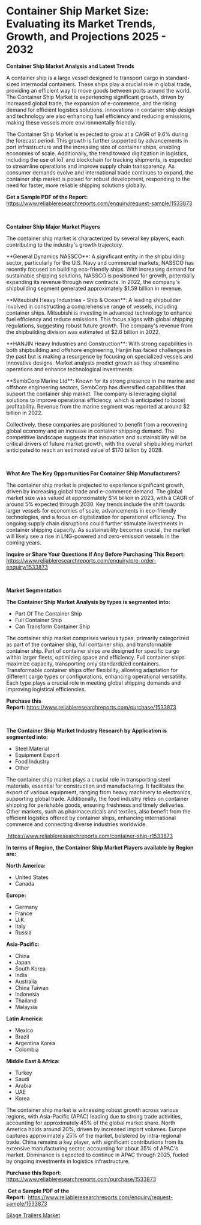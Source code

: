 <p><h1>Container Ship Market Size: Evaluating its Market Trends, Growth, and Projections 2025 - 2032</h1></p><p><strong>Container Ship Market Analysis and Latest Trends</strong></p>
<p><p>A container ship is a large vessel designed to transport cargo in standard-sized intermodal containers. These ships play a crucial role in global trade, providing an efficient way to move goods between ports around the world. The Container Ship Market is experiencing significant growth, driven by increased global trade, the expansion of e-commerce, and the rising demand for efficient logistics solutions. Innovations in container ship design and technology are also enhancing fuel efficiency and reducing emissions, making these vessels more environmentally friendly.</p><p>The Container Ship Market is expected to grow at a CAGR of 9.6% during the forecast period. This growth is further supported by advancements in port infrastructure and the increasing size of container ships, enabling economies of scale. Additionally, the trend toward digitization in logistics, including the use of IoT and blockchain for tracking shipments, is expected to streamline operations and improve supply chain transparency. As consumer demands evolve and international trade continues to expand, the container ship market is poised for robust development, responding to the need for faster, more reliable shipping solutions globally.</p></p>
<p><strong>Get a Sample PDF of the Report:&nbsp;</strong> <a href="https://www.reliableresearchreports.com/enquiry/request-sample/1533873?utm_campaign=2384&utm_medium=2&utm_source=Github&utm_content=ia&utm_term=17022025&utm_id=container-ship">https://www.reliableresearchreports.com/enquiry/request-sample/1533873</a></p>
<p>&nbsp;</p>
<p><strong>Container Ship Major Market Players</strong></p>
<p><p>The container ship market is characterized by several key players, each contributing to the industry's growth trajectory. </p><p>**General Dynamics NASSCO**: A significant entity in the shipbuilding sector, particularly for the U.S. Navy and commercial markets, NASSCO has recently focused on building eco-friendly ships. With increasing demand for sustainable shipping solutions, NASSCO is positioned for growth, potentially expanding its revenue through new contracts. In 2022, the company's shipbuilding segment generated approximately $1.59 billion in revenue.</p><p>**Mitsubishi Heavy Industries - Ship & Ocean**: A leading shipbuilder involved in constructing a comprehensive range of vessels, including container ships. Mitsubishi is investing in advanced technology to enhance fuel efficiency and reduce emissions. This focus aligns with global shipping regulations, suggesting robust future growth. The company's revenue from the shipbuilding division was estimated at $2.6 billion in 2022.</p><p>**HANJIN Heavy Industries and Construction**: With strong capabilities in both shipbuilding and offshore engineering, Hanjin has faced challenges in the past but is making a resurgence by focusing on specialized vessels and innovative designs. Market analysts predict growth as they streamline operations and enhance technological investments.</p><p>**SembCorp Marine Ltd**: Known for its strong presence in the marine and offshore engineering sectors, SembCorp has diversified capabilities that support the container ship market. The company is leveraging digital solutions to improve operational efficiency, which is anticipated to boost profitability. Revenue from the marine segment was reported at around $2 billion in 2022.</p><p>Collectively, these companies are positioned to benefit from a recovering global economy and an increase in container shipping demand. The competitive landscape suggests that innovation and sustainability will be critical drivers of future market growth, with the overall shipbuilding market anticipated to reach an estimated value of $170 billion by 2028.</p></p>
<p>&nbsp;</p>
<p><strong>What Are The Key Opportunities For Container Ship Manufacturers?</strong></p>
<p><p>The container ship market is projected to experience significant growth, driven by increasing global trade and e-commerce demand. The global market size was valued at approximately $14 billion in 2023, with a CAGR of around 5% expected through 2030. Key trends include the shift towards larger vessels for economies of scale, advancements in eco-friendly technologies, and a focus on digitalization for operational efficiency. The ongoing supply chain disruptions could further stimulate investments in container shipping capacity. As sustainability becomes crucial, the market will likely see a rise in LNG-powered and zero-emission vessels in the coming years.</p></p>
<p><strong>Inquire or Share Your Questions If Any Before Purchasing This Report:</strong> <a href="https://www.reliableresearchreports.com/enquiry/pre-order-enquiry/1533873?utm_campaign=2384&utm_medium=2&utm_source=Github&utm_content=ia&utm_term=17022025&utm_id=container-ship">https://www.reliableresearchreports.com/enquiry/pre-order-enquiry/1533873</a></p>
<p>&nbsp;</p>
<p><strong>Market Segmentation</strong></p>
<p><strong>The Container Ship Market Analysis by types is segmented into:</strong></p>
<p><ul><li>Part Of The Container Ship</li><li>Full Container Ship</li><li>Can Transform Container Ship</li></ul></p>
<p><p>The container ship market comprises various types, primarily categorized as part of the container ship, full container ship, and transformable container ship. Part of container ships are designed for specific cargo within larger fleets, optimizing space and efficiency. Full container ships maximize capacity, transporting only standardized containers. Transformable container ships offer flexibility, allowing adaptation for different cargo types or configurations, enhancing operational versatility. Each type plays a crucial role in meeting global shipping demands and improving logistical efficiencies.</p></p>
<p><strong>Purchase this Report:&nbsp;</strong><a href="https://www.reliableresearchreports.com/purchase/1533873?utm_campaign=2384&utm_medium=2&utm_source=Github&utm_content=ia&utm_term=17022025&utm_id=container-ship">https://www.reliableresearchreports.com/purchase/1533873</a></p>
<p>&nbsp;</p>
<p><strong>The Container Ship Market Industry Research by Application is segmented into:</strong></p>
<p><ul><li>Steel Material</li><li>Equipment Export</li><li>Food Industry</li><li>Other</li></ul></p>
<p><p>The container ship market plays a crucial role in transporting steel materials, essential for construction and manufacturing. It facilitates the export of various equipment, ranging from heavy machinery to electronics, supporting global trade. Additionally, the food industry relies on container shipping for perishable goods, ensuring freshness and timely deliveries. Other markets, such as pharmaceuticals and textiles, also benefit from the efficient logistics offered by container ships, enhancing international commerce and connecting diverse industries worldwide.</p></p>
<p><a href="https://www.reliableresearchreports.com/container-ship-r1533873?utm_campaign=2384&utm_medium=2&utm_source=Github&utm_content=ia&utm_term=17022025&utm_id=container-ship">&nbsp;https://www.reliableresearchreports.com/container-ship-r1533873</a></p>
<p><strong>In terms of Region, the Container Ship Market Players available by Region are:</strong></p>
<p>
    <p> <strong> North America: </strong>
        <ul>
            <li>United States</li>
            <li>Canada</li>
        </ul>
        </p> 
    <p> <strong> Europe: </strong>
        <ul>
            <li>Germany</li>
            <li>France</li>
            <li>U.K.</li>
            <li>Italy</li>
            <li>Russia</li>
        </ul>
        </p> 
    <p> <strong> Asia-Pacific: </strong>
        <ul>
            <li>China</li>
            <li>Japan</li>
            <li>South Korea</li>
            <li>India</li>
            <li>Australia</li>
            <li>China Taiwan</li>
            <li>Indonesia</li>
            <li>Thailand</li>
            <li>Malaysia</li>
        </ul>
        </p> 
    <p> <strong> Latin America: </strong>
        <ul>
            <li>Mexico</li>
            <li>Brazil</li>
            <li>Argentina Korea</li>
            <li>Colombia</li>
        </ul>
        </p> 
    <p> <strong> Middle East & Africa: </strong>
        <ul>
            <li>Turkey</li>
            <li>Saudi</li>
            <li>Arabia</li>
            <li>UAE</li>
            <li>Korea</li>
        </ul>
    </p>
    </p>
<p><p>The container ship market is witnessing robust growth across various regions, with Asia-Pacific (APAC) leading due to strong trade activities, accounting for approximately 45% of the global market share. North America holds around 20%, driven by increased import volumes. Europe captures approximately 25% of the market, bolstered by intra-regional trade. China remains a key player, with significant contributions from its extensive manufacturing sector, accounting for about 35% of APAC's market. Dominance is expected to continue in APAC through 2025, fueled by ongoing investments in logistics infrastructure.</p></p>
<p><strong>Purchase this Report: </strong><a href="https://www.reliableresearchreports.com/purchase/1533873?utm_campaign=2384&utm_medium=2&utm_source=Github&utm_content=ia&utm_term=17022025&utm_id=container-ship">https://www.reliableresearchreports.com/purchase/1533873</a></p>
<p>&nbsp;<strong>Get a Sample PDF of the Report:&nbsp;&nbsp;</strong><a href="https://www.reliableresearchreports.com/enquiry/request-sample/1533873?utm_campaign=2384&utm_medium=2&utm_source=Github&utm_content=ia&utm_term=17022025&utm_id=container-ship">https://www.reliableresearchreports.com/enquiry/request-sample/1533873</a></p>
<p><strong></strong></p>
<p><p><a href="https://github.com/alberthagorsuch/Market-Research-Report-List-1/blob/main/silage-trailers-market.md?utm_campaign=2384&utm_medium=2&utm_source=Github&utm_content=ia&utm_term=17022025&utm_id=container-ship">Silage Trailers Market</a></p></p>